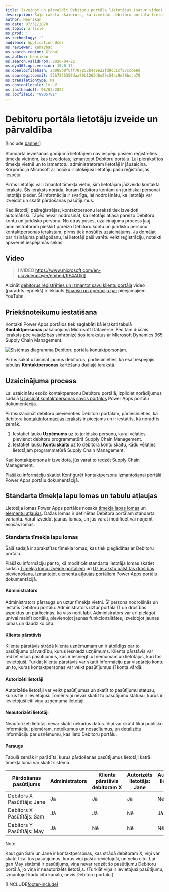 ```yaml
---
title: Izveidot un pārvaldīt Debitoru portāla lietotājus (satur video)
description: Šajā rakstā skaidrots, kā izveidot debitoru portāla lietotāju kontus un iestatīt tiem atļaujas.
author: Henrikan
ms.date: 07/31/2020
ms.topic: article
ms.prod: ''
ms.technology: ''
audience: Application User
ms.reviewer: kamaybac
ms.search.region: Global
ms.author: henrikan
ms.search.validFrom: 2020-04-22
ms.dyn365.ops.version: 10.0.13
ms.openlocfilehash: 2d095b0f6ff707852b4c9e22fd9c31cf87ccbe9d
ms.sourcegitcommit: 52b7225350daa29b1263d8e29c54ac9e20bcca70
ms.translationtype: MT
ms.contentlocale: lv-LV
ms.lasthandoff: 06/03/2022
ms.locfileid: "8905781"
---
```

# <a name="create-and-manage-customer-portal-users"></a>Debitoru portāla lietotāju izveide un pārvaldība

[!include [banner](../includes/banner.md)]


Standarta ieviešanas gadījumā lietotājiem nav iespēju pašiem reģistrēties tīmekļa vietnēm, kas izveidotas, izmantojot Debitoru portālu. Lai pierakstītos tīmekļa vietnē un to izmantotu, administratoram lietotāji ir jāuzaicina. Korporācija Microsoft ar nolūku ir bloķējusi lietotāju pašu reģistrācijas iespēju.

Pirms lietotājs var izmantot tīmekļa vietni, šim lietotājam jāizveido kontakta ieraksts. Šis ieraksts norāda, kuram Debitoru kontam un juridiskai personai lietotājs pieder. Šī informācija ir svarīga, lai nodrošinātu, ka lietotājs var izveidot un skatīt pārdošanas pasūtījumus.

Kad lietotāji pašreģistrējas, kontaktpersonu ieraksti tiek izveidoti automātiski. Tāpēc nevar nodrošināt, ka lietotājs atlasa pareizo Debitoru kontu un juridisko personu. No otras puses, uzaicinājuma process ļauj administratoram piešķirt pareizo Debitoru kontu un juridisko personu kontaktpersonas ierakstam, pirms tiek nosūtīts uzaicinājums. Ja domājat par risinājuma pielāgošanu, lai lietotāji paši varētu veikt reģistrāciju, noteikti apsveriet iespējamās sekas.

## <a name="video"></a>Video
> [!VIDEO https://www.microsoft.com/en-us/videoplayer/embed/RE4ADkI]

Aicināt [debitorus reģistrēties un izmantot savu klientu portāla](https://youtu.be/drGUYHX9QIQ) video (parādīts iepriekš) ir iekļauts [Finanšu un operāciju par](https://www.youtube.com/playlist?list=PLcakwueIHoT_SYfIaPGoOhloFoCXiUSyW) pieejamajiem YouTube.

## <a name="prerequisite-setup"></a>Priekšnoteikumu iestatīšana

Kontakti Power Apps portālos tiek saglabāti kā ieraksti tabulā **Kontaktpersonas** pakalpojumā Microsoft Dataverse. Pēc tam duālais ieraksts pēc vajadzības sinhronizē šos ierakstus ar Microsoft Dynamics 365 Supply Chain Management.

![Sistēmas diagramma Debitoru portāla kontaktpersonām.](media/customer-portal-contacts.png "Sistēmas diagramma Debitoru portāla kontaktpersonām")

Pirms sākat uzaicināt jaunus debitorus, pārliecinieties, ka esat iespējojis tabulas **Kontaktpersonas** kartēšanu duālajā ierakstā.

## <a name="the-invitation-process"></a>Uzaicinājuma process

Lai uzaicinātu esošo kontaktpersonu Debitoru portālā, izpildiet norādījumus sadaļā [Uzaicināt kontaktpersonas savos portālos](/powerapps/maker/portals/configure/invite-contacts) Power Apps portālu dokumentācijā.

Pirmsuzaicināt debitoru pievienoties Debitoru portālam, pārliecinieties, ka debitora [kontaktinformācijas ieraksts](/powerapps/maker/portals/configure/configure-contacts) ir pieejams un ir iestatīts, kā norādīts zemāk.

1. Iestatiet lauku **Uzņēmums** uz to juridisko personu, kurai vēlaties pievienot debitoru programmatūrā Supply Chain Management.
2. Iestatiet lauku **Kontu skaits** uz to debitora kontu skaitu, kādu vēlaties lietotājam programmatūrā Supply Chain Management.

Kad kontaktpersona ir izveidota, jūs varat to redzēt Supply Chain Management.

Plašāku informāciju skatiet [Konfigurēt kontaktpersonu izmantošanai portālā](/powerapps/maker/portals/configure/configure-contacts) Power Apps portālu dokumentācijā.

## <a name="out-of-box-web-roles-and-table-permissions"></a>Standarta tīmekļa lapu lomas un tabulu atļaujas

Lietotāja lomas Power Apps portālos nosaka [tīmekļa lapas lomas](/powerapps/maker/portals/configure/create-web-roles) un [elementu atļaujas](/powerapps/maker/portals/configure/assign-entity-permissions). Dažas lomas ir definētas Debitora portālam standarta variantā. Varat izveidot jaunas lomas, un jūs varat modificēt vai noņemt esošās lomas.

### <a name="out-of-box-web-roles"></a>Standarta tīmekļa lapu lomas

Šajā sadaļā ir aprakstītas tīmekļa lomas, kas tiek piegādātas ar Debitoru portālu.

Plašāku informāciju par to, kā modificēt standarta lietotāja lomas skatiet sadaļā [Tīmekļa lomu izveide portāliem](/powerapps/maker/portals/configure/create-web-roles) un [Uz ierakstu balstītas drošības pievienošana, izmantojot elementa atļaujas portāliem](/powerapps/maker/portals/configure/assign-entity-permissions) Power Apps portālu dokumentācijā.

#### <a name="administrator"></a>Administrators

Administrators pārrauga un uztur tīmekļa vietni. Šī persona nodrošinās un iestatīs Debitoru portālu. Administrators uztur portāla IT un drošības aspektus un pārliecinās, ka viss norit labi. Administrators var arī pielāgot un/vai mainīt portālu, pievienojot jaunas funkcionalitātes, izveidojot jaunas lomas un daudz ko citu.

#### <a name="customer-representative"></a>Klienta pārstāvis

Klienta pārstāvis strādā klienta uzņēmumam un ir atbildīgs par to pasūtījumu pārvaldību, kurus iesniedz uzņēmums. Klienta pārstāvis var redzēt visus pasūtījumus, kas ir iesniegti uzņēmumam un lietotājus, kuri tos ievietojuši. Turklāt klienta pārstāvis var skatīt informāciju par vispārējo kontu un to, kuras kontaktpersonas var veikt pasūtījumus šī konta vārdā.

#### <a name="authorized-users"></a>Autorizēti lietotāji

Autorizētie lietotāji var veikt pasūtījumus un skatīt to pasūtījumu statusu, kurus tie ir ievietojuši. Tomēr viņi nevar skatīt to pasūtījumu statusu, kurus ir ievietojuši citi viņu uzņēmuma lietotāji.

#### <a name="unauthorized-users"></a>Neautorizēti lietotāji

Neautorizēti lietotāji nevar skatīt nekādus datus. Viņi var skatīt tikai publisko informāciju, piemēram, noteikumus un nosacījumus, un detalizētu informāciju par uzņēmumu, kas lieto Debitoru portālu.

#### <a name="example"></a>Paraugs

Tabulā zemāk ir parādīts, kurus pārdošanas pasūtījumus lietotāji katrā tīmekļa lomā var skatīt sistēmā.

| Pārdošanas pasūtījums | Administrators | Klienta pārstāvis debitoram&nbsp;X | Autorizēts lietotājs: Jane | Autorizēts lietotājs: Sam | Neautorizēts lietotājs: May |
|---|---|---|---|---|---|
| Debitors&nbsp;X Pasūtītājs:&nbsp;Jane | Jā | Jā | Jā | Nē | Nē |
| Debitors&nbsp;X Pasūtītājs:&nbsp;Sam | Jā | Jā | Nē | Jā | Nē |
| Debitors&nbsp;Y Pasūtītājs:&nbsp;May | Jā | Nē | Nē | Nē | Nē |

> [!NOTE]
> Kaut gan Sam un Jane ir kontaktpersonas, kas strādā debitoram X, viņi var skatīt tikai tos pasūtījumus, kurus viņi paši ir ievietojuši, un neko citu. Lai gan May sistēmā ir pasūtījums, viņa nevar redzēt šo pasūtījumu Debitoru portālā, jo viņa ir neautorizēts lietotājs. (Turklāt viņa ir ievietojusi pasūtījumu, izmantojot kādu citu kanālu, nevis Debitoru portālu.)


[!INCLUDE[footer-include](../../includes/footer-banner.md)]